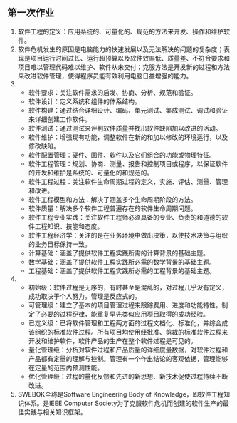 ## 第一次作业


1. 软件工程的定义：应用系统的、可量化的、规范的方法来开发、操作和维护软件。
2. 软件危机发生的原因是电脑能力的快速发展以及无法解决的问题的复杂度；表现是项目运行时间过长、运行超预算以及软件效率低、质量差、不符合要求和项目难以管理代码难以维护、软件从未交付；克服方法是开发新的过程和方法来改进软件管理，使得程序员能有效利用电脑日益增强的能力。
3. + 软件要求：关注软件需求的启发、协商、分析、规范和验证。
   + 软件设计：定义系统和组件的体系结构。
   + 软件构建：通过结合详细设计、编码、单元测试、集成测试、调试和验证来详细创建工作软件。
   + 软件测试：通过测试来评判软件质量并找出软件缺陷加以改进的活动。
   + 软件维护：增强现有功能，调整软件在新的和加以修改的环境运行，以及修改缺陷。
   + 软件配置管理：硬件、固件、软件以及它们组合的功能或物理特征。
   + 软件工程管理：规划、协商、测量、报告和控制项目或程序，以保证软件的开发和维护是系统的、可量化的和规范的。
   + 软件工程过程：关注软件生命周期过程的定义，实施、评估、测量、管理和改进。
   + 软件工程模型和方法：解决了涵盖多个生命周期阶段的方法。
   + 软件质量：解决多个软件工程普遍存在的软件生命周期问题。
   + 软件工程专业实践：关注软件工程师必须具备的专业、负责的和道德的软件工程知识、技能和态度。
   + 软件工程经济学：关注的是在业务环境中做出决策，以使技术决策与组织的业务目标保持一致。
   + 计算基础：涵盖了提供软件工程实践所需的计算背景的基础主题。
   + 数学基础：涵盖了提供软件工程实践所必需的数学背景的基础主题。 
   + 工程基础：涵盖了提供软件工程实践所必需的工程背景的基础主题。 
4. + 初始级：软件过程是无序的，有时甚至是混乱的，对过程几乎没有定义，成功取决于个人努力。管理是反应式的。
   + 可管理级：建立了基本的项目管理过程来跟踪费用、进度和功能特性。制定了必要的过程纪律，能重复早先类似应用项目取得的成功经验。
   + 已定义级：已将软件管理和工程两方面的过程文档化、标准化，并综合成该组织的标准软件过程。所有项目均使用经批准、剪裁的标准软件过程来开发和维护软件，软件产品的生产在整个软件过程是可见的。
   + 量化管理级：分析对软件过程和产品质量的详细度量数据，对软件过程和产品都有定量的理解与控制。管理有一个作出结论的客观依据，管理能够在定量的范围内预测性能。
   + 优化管理级：过程的量化反馈和先进的新思想、新技术促使过程持续不断改进。
5. SWEBOK全称是Software Engineering Body of Knowledge，即软件工程知识体系。是IEEE Computer Society为了克服软件危机而创建的软件生产的最佳实践与相关知识框架。
